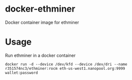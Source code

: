 # docker-ethminer
Docker container image for ethminer


# Usage

Run ethminer in a docker container

```
docker run -d --device /dev/kfd --device /dev/dri --name r351574nc3/ethminer:rocm eth-us-west1.nanopool.org:9999 wallet:password
```